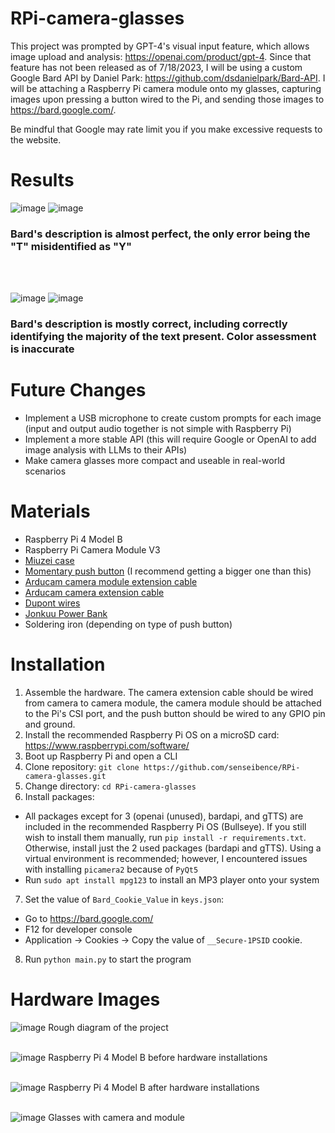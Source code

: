 # RPi-camera-glasses 
This project was prompted by GPT-4's visual input feature, which allows image upload and analysis: https://openai.com/product/gpt-4. Since that feature has not been released as of 7/18/2023, I will be using a custom Google Bard API by Daniel Park: https://github.com/dsdanielpark/Bard-API. I will be attaching a Raspberry Pi camera module onto my glasses, capturing images upon pressing a button wired to the Pi, and sending those images to https://bard.google.com/.

Be mindful that Google may rate limit you if you make excessive requests to the website. 

# Results
![image](https://cdn.discordapp.com/attachments/953870034227302470/1147374020279406592/wheelbarrow.jpg?ex=65fe4dd3&is=65ebd8d3&hm=1f3be077af9f27baebbd1b6e02314b9ec0baad7d15cf814e958e57128792cb14&)
![image](https://cdn.discordapp.com/attachments/953870034227302470/1147372294117793906/bardgen4.png?ex=65fe4c38&is=65ebd738&hm=44902fa1f1572426bea1511efc9ea3a85e6ffe54c33b450fa83bd85391c14fcf&)
### Bard's description is almost perfect, the only error being the "T" misidentified as "Y"

<br><br>

![image](https://cdn.discordapp.com/attachments/953870034227302470/1147374000545210448/bottle.jpg?ex=65fe4dce&is=65ebd8ce&hm=d3f1738ec0e22aafa5ba770fc471e3272559b658b39ef0acc1f2578d85e31314&)
![image](https://cdn.discordapp.com/attachments/953870034227302470/1147372255194652692/bardgen3.png?ex=65fe4c2e&is=65ebd72e&hm=6eec3bcd38c1cdb00666fdb377b90ab6e5d9010015d31b76cbc061acdced0ec5&)
### Bard's description is mostly correct, including correctly identifying the majority of the text present. Color assessment is inaccurate

# Future Changes
* Implement a USB microphone to create custom prompts for each image (input and output audio together is not simple with Raspberry Pi)
* Implement a more stable API (this will require Google or OpenAI to add image analysis with LLMs to their APIs)
* Make camera glasses more compact and useable in real-world scenarios

# Materials
* Raspberry Pi 4 Model B
* Raspberry Pi Camera Module V3
* [Miuzei case](https://www.amazon.com/gp/product/B07VX2WDHM/ref=ppx_yo_dt_b_search_asin_title?ie=UTF8&psc=1)
* [Momentary push button](https://www.amazon.com/gp/product/B07WF76VHT/ref=ppx_yo_dt_b_search_asin_title?ie=UTF8&th=1) (I recommend getting a bigger one than this)
* [Arducam camera module extension cable](https://www.amazon.com/gp/product/B07SM6JTTM/ref=ppx_yo_dt_b_search_asin_title?ie=UTF8&psc=1)
* [Arducam camera extension cable](https://www.arducam.com/product/200mm-sensor-extension-cable-for-raspberry-pi-v2-v3-support-working-on-raspberry-pi-and-jetson-nano/)
* [Dupont wires](https://www.amazon.com/gp/product/B01EV70C78/ref=ppx_yo_dt_b_search_asin_title?ie=UTF8&th=1)
* [Jonkuu Power Bank](https://www.amazon.com/Portable-10000mAh-External-Powerpack-Compatible/dp/B07VGHLRTQ/ref=sr_1_3?hvadid=282500818530&hvdev=c&hvlocphy=9002180&hvnetw=g&hvqmt=e&hvrand=9102774611039822606&hvtargid=kwd-454222816497&hydadcr=19972_9442985&keywords=jonkuu+power+bank&qid=1688676898&sr=8-3)
* Soldering iron (depending on type of push button)

# Installation
1. Assemble the hardware. The camera extension cable should be wired from camera to camera module, the camera module should be attached to the Pi's CSI port, and the push button should be wired to any GPIO pin and ground.
2. Install the recommended Raspberry Pi OS on a microSD card: https://www.raspberrypi.com/software/
3. Boot up Raspberry Pi and open a CLI
4. Clone repository: ```git clone https://github.com/senseibence/RPi-camera-glasses.git```
5. Change directory: ```cd RPi-camera-glasses```
6. Install packages: 
* All packages except for 3 (openai (unused), bardapi, and gTTS) are included in the recommended Raspberry Pi OS (Bullseye). If you still wish to install them manually, run ```pip install -r requirements.txt```. Otherwise, install just the 2 used packages (bardapi and gTTS). Using a virtual environment is recommended; however, I encountered issues with installing ```picamera2``` because of ```PyQt5```
* Run ```sudo apt install mpg123``` to install an MP3 player onto your system
7. Set the value of ```Bard_Cookie_Value``` in ```keys.json```: 
* Go to https://bard.google.com/ 
* F12 for developer console 
* Application → Cookies → Copy the value of ```__Secure-1PSID``` cookie.
8. Run ```python main.py``` to start the program

# Hardware Images
![image](https://cdn.discordapp.com/attachments/953870034227302470/1110371329825321102/IMG_1627.jpg?ex=66021de2&is=65efa8e2&hm=84dd947d3a644e41e121fd10cf61a33cb8f0870f16a07872d5efa5639d1b4d61&)
Rough diagram of the project
<br><br>

![image](https://cdn.discordapp.com/attachments/953870034227302470/1110371318123208866/IMG_1615.jpg?ex=66021ddf&is=65efa8df&hm=abf1abe9b48fbdaafa54c3610136b1eb923ecea0dfea4d5c38b1727b13a973ea&)
Raspberry Pi 4 Model B before hardware installations
<br><br>

![image](https://cdn.discordapp.com/attachments/953870034227302470/1110371329187774556/IMG_1625.jpg?ex=66021de2&is=65efa8e2&hm=db76ee03dd584c7bcf41d48474d2bf82977db1188f7488d1cb0f202437b790e1&)
Raspberry Pi 4 Model B after hardware installations
<br><br>

![image](https://cdn.discordapp.com/attachments/953870034227302470/1217938278238519386/image0.jpg?ex=6605d869&is=65f36369&hm=fc37743de3ec92f323a3e10b4af753f2579c93ef62390859a476879e19355bbd&)
Glasses with camera and module
